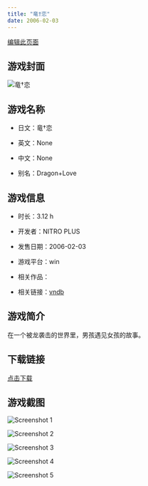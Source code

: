```yaml
---
title: "竜†恋"
date: 2006-02-03
---
```

[编辑此页面](https://github.com/ACG-3/ADV3-source/blob/main/source/_posts/games/%E7%AB%9C%E2%80%A0%E6%81%8B.md)

## 游戏封面

![竜†恋](https%3A//pan.timero.xyz/onedrive/img_lib_001/%E7%AB%9C%E2%80%A0%E6%81%8B_cover.avif)


## 游戏名称

- 日文：竜†恋
- 英文：None
- 中文：None

- 别名：Dragon+Love


## 游戏信息

- 时长：3.12 h
- 开发者：NITRO PLUS
- 发售日期：2006-02-03
- 游戏平台：win
- 相关作品：

- 相关链接：[vndb](https://vndb.org/v436)


## 游戏简介

在一个被龙袭击的世界里，男孩遇见女孩的故事。


## 下载链接

[点击下载](https://pan.timero.xyz/onedrive/adv_lib_001/%E7%AB%9C%E2%80%A0%E6%81%8B)


## 游戏截图


![Screenshot 1](https%3A//pan.timero.xyz/onedrive/img_lib_001/%E7%AB%9C%E2%80%A0%E6%81%8B_Screenshot_1.avif)

![Screenshot 2](https%3A//pan.timero.xyz/onedrive/img_lib_001/%E7%AB%9C%E2%80%A0%E6%81%8B_Screenshot_2.avif)

![Screenshot 3](https%3A//pan.timero.xyz/onedrive/img_lib_001/%E7%AB%9C%E2%80%A0%E6%81%8B_Screenshot_3.avif)

![Screenshot 4](https%3A//pan.timero.xyz/onedrive/img_lib_001/%E7%AB%9C%E2%80%A0%E6%81%8B_Screenshot_4.avif)

![Screenshot 5](https%3A//pan.timero.xyz/onedrive/img_lib_001/%E7%AB%9C%E2%80%A0%E6%81%8B_Screenshot_5.avif)

